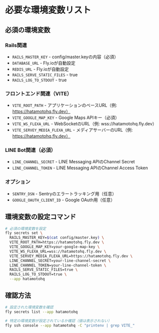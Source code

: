 # 必要な環境変数リスト

## 必須の環境変数

### Rails関連
- `RAILS_MASTER_KEY` - config/master.keyの内容（必須）
- `DATABASE_URL` - Fly.ioが自動設定
- `REDIS_URL` - Fly.ioが自動設定
- `RAILS_SERVE_STATIC_FILES` - true
- `RAILS_LOG_TO_STDOUT` - true

### フロントエンド関連（VITE）
- `VITE_ROOT_PATH` - アプリケーションのベースURL（例: https://hatamotohq.fly.dev）
- `VITE_GOOGLE_MAP_KEY` - Google Maps APIキー（必須）
- `VITE_WS_FLEXA_URL` - WebSocketのURL（例: wss://hatamotohq.fly.dev）
- `VITE_SERVEY_MEDIA_FLEXA_URL` - メディアサーバーのURL（例: https://hatamotohq.fly.dev）

### LINE Bot関連（必須）
- `LINE_CHANNEL_SECRET` - LINE Messaging APIのChannel Secret
- `LINE_CHANNEL_TOKEN` - LINE Messaging APIのChannel Access Token

### オプション
- `SENTRY_DSN` - Sentryのエラートラッキング用（任意）
- `GOOGLE_OAUTH_CLIENT_ID` - Google OAuth用（任意）

## 環境変数の設定コマンド

```bash
# 必須の環境変数を設定
fly secrets set \
  RAILS_MASTER_KEY=$(cat config/master.key) \
  VITE_ROOT_PATH=https://hatamotohq.fly.dev \
  VITE_GOOGLE_MAP_KEY=your-google-map-key \
  VITE_WS_FLEXA_URL=wss://hatamotohq.fly.dev \
  VITE_SERVEY_MEDIA_FLEXA_URL=https://hatamotohq.fly.dev \
  LINE_CHANNEL_SECRET=your-line-channel-secret \
  LINE_CHANNEL_TOKEN=your-line-channel-token \
  RAILS_SERVE_STATIC_FILES=true \
  RAILS_LOG_TO_STDOUT=true \
  --app hatamotohq
```

## 確認方法

```bash
# 設定された環境変数を確認
fly secrets list --app hatamotohq

# 特定の環境変数が設定されているか確認（値は表示されない）
fly ssh console --app hatamotohq -C "printenv | grep VITE_"
```
